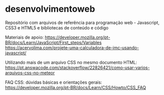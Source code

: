 # desenvolvimentoweb
Repositório com arquivos de referência para programação web - Javascript, CSS3 e HTML5 e bibliotecas de conteúdo e código

Materiais de apoio:
https://developer.mozilla.org/pt-BR/docs/Learn/JavaScript/First_steps/Variables
https://acervolima.com/projete-uma-calculadora-de-imc-usando-javascript/

Utilizando mais de um arquivo CSS no mesmo documento HTML:
https://pt.answacode.com/stackoverflow/22826421/como-usar-varios-arquivos-css-no-meteor

FAQ CSS: dúvidas básicas e orientações gerais:
https://developer.mozilla.org/pt-BR/docs/Learn/CSS/Howto/CSS_FAQ
